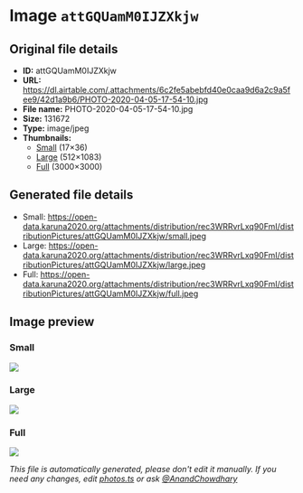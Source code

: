# Image `attGQUamM0IJZXkjw`

## Original file details

- **ID:** attGQUamM0IJZXkjw
- **URL:** https://dl.airtable.com/.attachments/6c2fe5abebfd40e0caa9d6a2c9a5fee9/42d1a9b6/PHOTO-2020-04-05-17-54-10.jpg
- **File name:** PHOTO-2020-04-05-17-54-10.jpg
- **Size:** 131672
- **Type:** image/jpeg
- **Thumbnails:**
  - [Small](https://dl.airtable.com/.attachmentThumbnails/c2f441db9e4578f233ea73febf36d937/a4c3e2ed) (17×36)
  - [Large](https://dl.airtable.com/.attachmentThumbnails/3a324d57f76c34e4043f62132a451d9d/1468000f) (512×1083)
  - [Full](https://dl.airtable.com/.attachmentThumbnails/33214c54d19b1ec497af9ac883d007b7/e676d25c) (3000×3000)

## Generated file details

- Small: https://open-data.karuna2020.org/attachments/distribution/rec3WRRvrLxq90FmI/distributionPictures/attGQUamM0IJZXkjw/small.jpeg
- Large: https://open-data.karuna2020.org/attachments/distribution/rec3WRRvrLxq90FmI/distributionPictures/attGQUamM0IJZXkjw/large.jpeg
- Full: https://open-data.karuna2020.org/attachments/distribution/rec3WRRvrLxq90FmI/distributionPictures/attGQUamM0IJZXkjw/full.jpeg

## Image preview

### Small

![](https://open-data.karuna2020.org/attachments/distribution/rec3WRRvrLxq90FmI/distributionPictures/attGQUamM0IJZXkjw/small.jpeg)

### Large

![](https://open-data.karuna2020.org/attachments/distribution/rec3WRRvrLxq90FmI/distributionPictures/attGQUamM0IJZXkjw/large.jpeg)

### Full

![](https://open-data.karuna2020.org/attachments/distribution/rec3WRRvrLxq90FmI/distributionPictures/attGQUamM0IJZXkjw/full.jpeg)

_This file is automatically generated, please don't edit it manually. If you need any changes, edit [photos.ts](/photos.ts) or ask [@AnandChowdhary](https://github.com/AnandChowdhary)_
